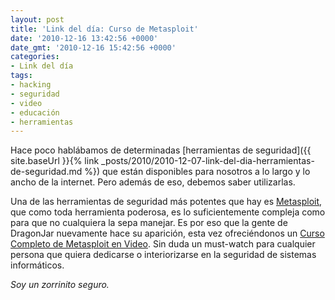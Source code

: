 ```yaml
---
layout: post
title: 'Link del día: Curso de Metasploit'
date: '2010-12-16 13:42:56 +0000'
date_gmt: '2010-12-16 15:42:56 +0000'
categories:
- Link del día
tags:
- hacking
- seguridad
- video
- educación
- herramientas
---
```


Hace poco hablábamos de determinadas [herramientas de seguridad]({{ site.baseUrl }}{% link _posts/2010/2010-12-07-link-del-dia-herramientas-de-seguridad.md %}) que están disponibles para nosotros a lo largo y lo ancho de la internet. Pero además de eso, debemos saber utilizarlas.

Una de las herramientas de seguridad más potentes que hay es [Metasploit](http://www.metasploit.com/), que como toda herramienta poderosa, es lo suficientemente compleja como para que no cualquiera la sepa manejar. Es por eso que la gente de DragonJar nuevamente hace su aparición, esta vez ofreciéndonos un [Curso Completo de Metasploit en Video](http://www.dragonjar.org/completo-curso-de-metasploit-en-video.xhtml). Sin duda un must-watch para cualquier persona que quiera dedicarse o interiorizarse en la seguridad de sistemas informáticos.

_Soy un zorrinito seguro._
